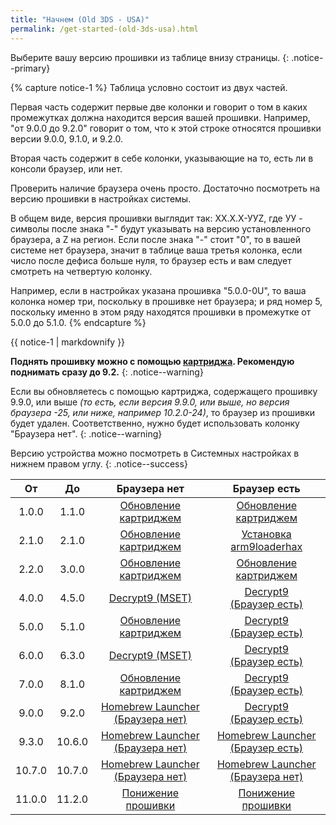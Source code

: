 ```yaml
---
title: "Начнем (Old 3DS - USA)"
permalink: /get-started-(old-3ds-usa).html
---
```


Выберите вашу версию прошивки из таблице внизу страницы. {: .notice--primary}

{% capture notice-1 %}
Таблица условно состоит из двух частей.      

Первая часть содержит первые две колонки и говорит о том в каких промежутках должна находится версия вашей прошивки. Например, "от 9.0.0 до 9.2.0" говорит о том, что к этой строке относятся прошивки версии 9.0.0, 9.1.0, и 9.2.0.     

Вторая часть содержит в себе колонки, указывающие на то, есть ли в консоли браузер, или нет.

Проверить наличие браузера очень просто. Достаточно посмотреть на версию прошивки в настройках системы. 

В общем виде, версия прошивки выглядит так: ХХ.Х.Х-УУZ, где УУ - символы после знака "-" будут указывать на версию установленного браузера, а Z на регион. Если после знака "-" стоит "0", то в вашей системе нет браузера, значит в таблице ваша третья колонка, если число после дефиса больше нуля, то браузер есть и вам следует смотреть на четвертую колонку.

Например, если в настройках указана прошивка "5.0.0-0U", то ваша колонка номер три, поскольку в прошивке нет браузера; и ряд номер 5, поскольку именно в этом ряду находятся прошивки в промежутке от 5.0.0 до 5.1.0.
{% endcapture %}

<div class="notice--info">{{ notice-1 | markdownify }}</div>

**Поднять прошивку можно с помощью [картриджа](Cart-Update). Рекомендую поднимать сразу до 9.2.**
{: .notice--warning}

Если вы обновляетесь с помощью картриджа, содержащего прошивку 9.9.0, или выше *(то есть, если версия 9.9.0, или выше, но версия браузера -25, или ниже, например 10.2.0-24)*, то браузер из прошивки будет удален. Соответственно, нужно будет использовать колонку "Браузера нет".
{: .notice--warning}

Версию устройства можно посмотреть в Системных настройках в нижнем правом углу. 
{: .notice--success}

| От | До | Браузера нет | Браузер есть |
|:-:|:-:|:-:|:-:|
| 1.0.0 | 1.1.0 | [Обновление картриджем](Cart-Update) | [Обновление картриджем](Cart-Update) |
| 2.1.0 | 2.1.0 | [Обновление картриджем](Cart-Update) | [Установка arm9loaderhax](Installing-arm9loaderhax)|
| 2.2.0 | 3.0.0 | [Обновление картриджем](Cart-Update)  | [Обновление картриджем](Cart-Update) |
| 4.0.0 | 4.5.0 | [Decrypt9 (MSET)](Decrypt9-(MSET)) | [Decrypt9<br>(Браузер есть)](Decrypt9-(Browser)) |
| 5.0.0 | 5.1.0 | [Обновление картриджем](Cart-Update) | [Decrypt9<br>(Браузер есть)](Decrypt9-(Browser)) |
| 6.0.0 | 6.3.0 | [Decrypt9 (MSET)](Decrypt9-(MSET)) | [Decrypt9<br>(Браузер есть)](Decrypt9-(Browser)) |
| 7.0.0 | 8.1.0 | [Обновление картриджем](Cart-Update) | [Decrypt9<br>(Браузер есть)](Decrypt9-(Browser)) |
| 9.0.0 | 9.2.0 | [Homebrew Launcher<br>(Браузера нет)](Homebrew-Launcher-(No-Browser)) | [Decrypt9<br>(Браузер есть)](Decrypt9-(Browser)) |
| 9.3.0 | 10.6.0 | [Homebrew Launcher<br>(Браузера нет)](Homebrew-Launcher-(No-Browser)) | [Homebrew Launcher<br>(Браузер есть)](Homebrew-Launcher-(Browser)) |
| 10.7.0 | 10.7.0 | [Homebrew Launcher<br>(Браузера нет)](Homebrew-Launcher-(No-Browser))| [Homebrew Launcher<br>(Браузера нет)](Homebrew-Launcher-(No-Browser))|
| 11.0.0 | 11.2.0 | [Понижение прошивки](nfirm-Downgrade/) | [Понижение прошивки](nfirm-Downgrade/) |
